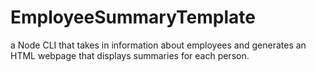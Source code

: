# EmployeeSummaryTemplate
a Node CLI that takes in information about employees and generates an HTML webpage that displays summaries for each person.
